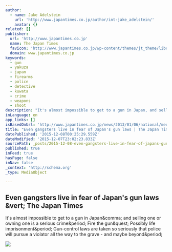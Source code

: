 ```yaml
---
author:
  - name: Jake Adelstein
    url: 'http://www.japantimes.co.jp/author/int-jake_adelstein/'
    avatar: {}
related: []
publisher:
  url: 'http://www.japantimes.co.jp'
  name: The Japan Times
  favicon: 'http://www.japantimes.co.jp/wp-content/themes/jt_theme/library/img/favicon.ico'
  domain: www.japantimes.co.jp
keywords:
  - gun
  - yakuza
  - japan
  - firearms
  - police
  - detective
  - kuwata
  - crime
  - weapons
  - shoot
description: "It's almost impossible to get to a gun in Japan, and selling one or owning one is a serious crime. Fire the gun? Possibly life imprisonment. Gun-control laws are taken so seriously that police will pursue a violator all the way to the grave - and maybe beyond."
inLanguage: en
app_links: []
isBasedOnUrl: 'http://www.japantimes.co.jp/news/2013/01/06/national/media-national/even-gangsters-live-in-fear-of-japans-gun-laws/#.VmW0T8rdkgX'
title: "Even gangsters live in fear of Japan's gun laws | The Japan Times"
datePublished: '2015-12-08T00:25:29.559Z'
dateModified: '2015-12-07T23:02:23.833Z'
sourcePath: _posts/2015-12-08-even-gangsters-live-in-fear-of-japans-gun-laws-or-the-japan.md
published: true
inFeed: true
hasPage: false
inNav: false
_context: 'http://schema.org'
_type: MediaObject

---
```

<article style=""><h1>Even gangsters live in fear of Japan's gun laws &amp;vert; The Japan Times</h1><p>It's almost impossible to get to a gun in Japan&amp;comma; and selling one or owning one is a serious crime&amp;period; Fire the gun&amp;quest; Possibly life imprisonment&amp;period; Gun-control laws are taken so seriously that police will pursue a violator all the way to the grave - and maybe beyond&amp;period;</p><img src="http://www.japantimes.co.jp/wp-content/themes/jt_theme/library/img/logo-japan-times_square.png" /></article>